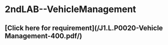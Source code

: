 # 2ndLAB--VehicleManagement
## [Click here for requirement](/J1.L.P0020-Vehicle Management-400.pdf/)
